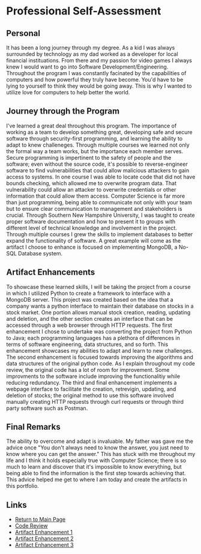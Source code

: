 # Professional Self-Assessment
## Personal 
It has been a long journey through my degree. As a kid I was always surrounded by technology as my dad worked as a developer for local financial instituations. From there and my passion for video games I always knew I would want to go into Software Development/Engineering. Throughout the program I was constantly facinated by the capabilities of computers and how powerful they truly have become. You'd have to be lying to yourself to think they would be going away. This is why I wanted to utilize love for computers to help better the world.

## Journey through the Program
I've learned a great deal throughout this program. The importance of working as a team to develop something great, developing safe and secure software through security-first programming, and learning the ability to adapt to knew challeneges. Through multiple courses we learned not only the formal way a team works, but the importance each member serves. Secure programming is impertinent to the safety of people and the software; even without the source code, it's possible to reverse-engineer software to find vulnerabilities that could allow malicious attackers to gain access to systems. In one course I was able to locate code that did not have bounds checking, which allowed me to overwrite program data. That vulnerability could allow an attacker to overwrite credentials or other information that could allow them access. Computer Science is far more than just programming, being able to communicate not only with your team but to ensure clear communication to management and stakeholders is crucial. Through Southern New Hampshire University, I was taught to create proper software documentation and how to present it to groups with different level of technical knowledge and involvement in the project. Through multiple courses I grew the skills to implement databases to better expand the functionality of software. A great example will come as the artifact I choose to enhance is focused on implementing MongoDB, a No-SQL Database system.

## Artifact Enhancements
To showcase these learned skills, I will be taking the project from a course in which I utilized Python to create a framework to interface with a MongoDB server. This project was created based on the idea that a company wants a python interface to maintain their database on stocks in a stock market. One portion allows manual stock creation, reading, updating and deletion, and the other section creates an interface that can be accessed through a web browser through HTTP requests. The first enhancement I chose to undertake was converting the project from Python to Java; each programming languages has a plethora of differences in terms of software engineering, data structures, and so forth. This enhancement showcases my abilities to adapt and learn to new challenges. The second enhancement is focused towards improving the algorithms and data structures of the original python code. As I explain throughout my code review, the original code has a lot of room for improvement. Some improvments to the software include improving the functionalitiy while reducing redundancy. The third and final enhancement implements a webpage interface to facilitate the creation, retrevigin, updating, and deletion of stocks; the original method to use this software involved manually creating HTTP requests through curl requests or through third party software such as Postman.

## Final Remarks
The ability to overcome and adapt is invaluable. My father was gave me the advice once "You don't always need to know the answer, you just need to know where you can get the answer." This has stuck with me throughout my life and I think it holds especially true with Computer Science; there is so much to learn and discover that it's impossible to know everything, but being able to find the information is the first step towards achieving that. This advice helped me get to where I am today and create the artifacts in this portfolio.

## Links
- [Return to Main Page](index.md)
- [Code Review](codereview.md)
- [Artifact Enhancement 1](enhancement1.md)
- [Artifact Enhancement 2](enhancement2.md)
- [Artifact Enhancement 3](enhancement3.md)

